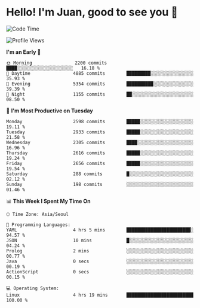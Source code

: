 # Hello! I'm Juan, good to see you 👋

<!--
**Y-k-Y/Y-k-Y** is a ✨ _special_ ✨ repository because its `README.md` (this file) appears on your GitHub profile.

Here are some ideas to get you started:

- 🔭 I’m currently working on ...
- 🌱 I’m currently learning ...
- 👯 I’m looking to collaborate on ...
- 🤔 I’m looking for help with ...
- 💬 Ask me about ...
- 📫 How to reach me: ...
- 😄 Pronouns: ...
- ⚡ Fun fact: ...
-->
<!--
![Profile views](https://gpvc.arturio.dev/Y-k-Y)

[![Omid Nikrah StackOverflow](https://github-readme-stackoverflow.vercel.app/?userID=9517076)](https://stackoverflow.com/users/9517076/i-have-10-fingers)
-->

<!--START_SECTION:waka-->
![Code Time](http://img.shields.io/badge/Code%20Time-1%2C747%20hrs%202%20mins-blue)

![Profile Views](http://img.shields.io/badge/Profile%20Views-0-blue)

**I'm an Early 🐤** 

```text
🌞 Morning                2200 commits        ████░░░░░░░░░░░░░░░░░░░░░   16.18 % 
🌆 Daytime                4885 commits        █████████░░░░░░░░░░░░░░░░   35.93 % 
🌃 Evening                5354 commits        ██████████░░░░░░░░░░░░░░░   39.39 % 
🌙 Night                  1155 commits        ██░░░░░░░░░░░░░░░░░░░░░░░   08.50 % 
```
📅 **I'm Most Productive on Tuesday** 

```text
Monday                   2598 commits        █████░░░░░░░░░░░░░░░░░░░░   19.11 % 
Tuesday                  2933 commits        █████░░░░░░░░░░░░░░░░░░░░   21.58 % 
Wednesday                2305 commits        ████░░░░░░░░░░░░░░░░░░░░░   16.96 % 
Thursday                 2616 commits        █████░░░░░░░░░░░░░░░░░░░░   19.24 % 
Friday                   2656 commits        █████░░░░░░░░░░░░░░░░░░░░   19.54 % 
Saturday                 288 commits         █░░░░░░░░░░░░░░░░░░░░░░░░   02.12 % 
Sunday                   198 commits         ░░░░░░░░░░░░░░░░░░░░░░░░░   01.46 % 
```


📊 **This Week I Spent My Time On** 

```text
🕑︎ Time Zone: Asia/Seoul

💬 Programming Languages: 
YAML                     4 hrs 5 mins        ████████████████████████░   94.57 % 
JSON                     10 mins             █░░░░░░░░░░░░░░░░░░░░░░░░   04.24 % 
Prolog                   2 mins              ░░░░░░░░░░░░░░░░░░░░░░░░░   00.77 % 
Java                     0 secs              ░░░░░░░░░░░░░░░░░░░░░░░░░   00.19 % 
ActionScript             0 secs              ░░░░░░░░░░░░░░░░░░░░░░░░░   00.15 % 

💻 Operating System: 
Linux                    4 hrs 19 mins       █████████████████████████   100.00 % 
```


<!--END_SECTION:waka-->
